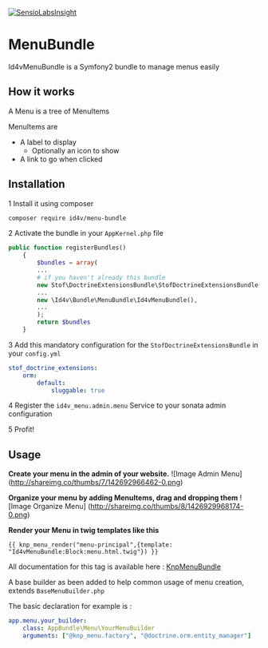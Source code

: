 [![SensioLabsInsight](https://insight.sensiolabs.com/projects/d95d8fb7-d620-4c20-a46c-5bb89cdb2a01/small.png)](https://insight.sensiolabs.com/projects/d95d8fb7-d620-4c20-a46c-5bb89cdb2a01)

# MenuBundle
Id4vMenuBundle is a Symfony2 bundle to manage menus easily

## How it works
A Menu is a tree of MenuItems

MenuItems are 
* A label to display
  * Optionally an icon to show
* A link to go when clicked

## Installation
1 Install it using composer
```bash
composer require id4v/menu-bundle
```

2 Activate the bundle in your `AppKernel.php` file

```php
public function registerBundles()
    {
        $bundles = array(
        ...
        # if you haven't already this bundle
        new Stof\DoctrineExtensionsBundle\StofDoctrineExtensionsBundle(),
        ...
        new \Id4v\Bundle\MenuBundle\Id4vMenuBundle(),
        ...
        );
        return $bundles
    }
```
3 Add this mandatory configuration for the `StofDoctrineExtensionsBundle` in your `config.yml`
```yml
stof_doctrine_extensions:
    orm:
        default:
            sluggable: true
```

4 Register the `id4v_menu.admin.menu` Service to your sonata admin configuration

5 Profit!


## Usage
**Create your menu in the admin of your website.**
![Image Admin Menu]
(http://shareimg.co/thumbs/7/142692966462-0.png)

**Organize your menu by adding MenuItems, drag and dropping them**
![Image Organize Menu]
(http://shareimg.co/thumbs/8/1426929968174-0.png)

**Render your Menu in twig templates like this**
```twig
{{ knp_menu_render("menu-principal",{template: "Id4vMenuBundle:Block:menu.html.twig"}) }}
```

All documentation for this tag is available here : [KnpMenuBundle](http://symfony.com/doc/master/bundles/KnpMenuBundle/index.html)

A base builder as been added to help common usage of menu creation, extends `BaseMenuBuilder.php`

The basic declaration for example is : 

```yml
app.menu.your_builder:
    class: AppBundle\Menu\YourMenuBuilder
    arguments: ["@knp_menu.factory", "@doctrine.orm.entity_manager"]
``` 
